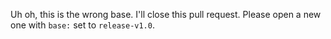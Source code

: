Uh oh, this is the wrong base. I'll close this pull request. Please open a new one with `base:` set to `release-v1.0`. 
